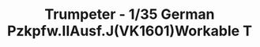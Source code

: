 ---
layout: product
title: "Trumpeter - 1/35 German Pzkpfw.IIAusf.J(VK1601)Workable T"
price: "2700" 
desc: "N/A"
img_path: "/assets/img/TRU02059.webp"
brand: "N/A"
available: false
special_offer: false
new: false
soon: false
cat: "010000"
subcat: "013400"
subsubcat: "0N/A"
sifra: "TRU02059"
popular: false
spec: false
---